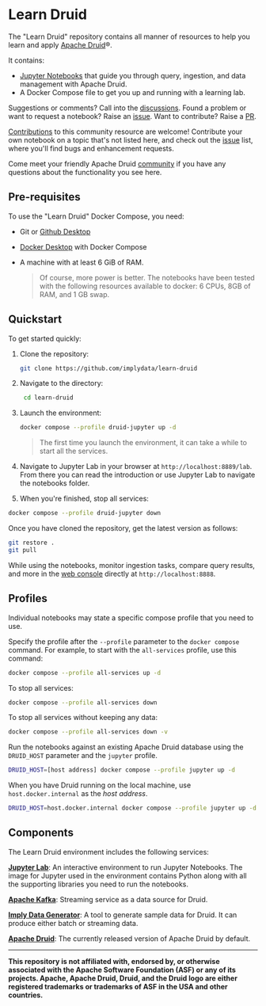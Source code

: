 <!--
  ~ Licensed to the Apache Software Foundation (ASF) under one
  ~ or more contributor license agreements.  See the NOTICE file
  ~ distributed with this work for additional information
  ~ regarding copyright ownership.  The ASF licenses this file
  ~ to you under the Apache License, Version 2.0 (the
  ~ "License"); you may not use this file except in compliance
  ~ with the License.  You may obtain a copy of the License at
  ~
  ~   http://www.apache.org/licenses/LICENSE-2.0
  ~
  ~ Unless required by applicable law or agreed to in writing,
  ~ software distributed under the License is distributed on an
  ~ "AS IS" BASIS, WITHOUT WARRANTIES OR CONDITIONS OF ANY
  ~ KIND, either express or implied.  See the License for the
  ~ specific language governing permissions and limitations
  ~ under the License.
  -->

# Learn Druid

The "Learn Druid" repository contains all manner of resources to help you learn and apply [Apache Druid](https://druid.apache.org/)®.

It contains:

* [Jupyter Notebooks](notebooks) that guide you through query, ingestion, and data management with Apache Druid.
* A Docker Compose file to get you up and running with a learning lab.

Suggestions or comments? Call into the [discussions](https://github.com/implydata/learn-druid/discussions). Found a problem or want to request a notebook? Raise an [issue](https://github.com/implydata/learn-druid/issues). Want to contribute? Raise a [PR](https://github.com/implydata/learn-druid/pulls).

[Contributions](contributing.md) to this community resource are welcome! Contribute your own notebook on a topic that's not listed here, and check out the [issue](https://github.com/implydata/learn-druid/issues) list, where you'll find bugs and enhancement requests.
 
Come meet your friendly Apache Druid [community](https://druid.apache.org/community) if you have any questions about the functionality you see here.

## Pre-requisites

To use the "Learn Druid" Docker Compose, you need:

* Git or [Github Desktop](https://desktop.github.com/)
* [Docker Desktop](https://docs.docker.com/get-docker/) with Docker Compose
* A machine with at least 6 GiB of RAM.

     > Of course, more power is better.
     > The notebooks have been tested with the following resources available to docker: 6 CPUs, 8GB of RAM, and 1 GB swap.

## Quickstart

To get started quickly:

1. Clone the repository:
    
   ```bash
   git clone https://github.com/implydata/learn-druid
   ```

2. Navigate to the directory:

   ```bash
    cd learn-druid
   ```

3. Launch the environment:

   ```bash
   docker compose --profile druid-jupyter up -d
   ```

   > The first time you launch the environment, it can take a while to start all the services.

4. Navigate to Jupyter Lab in your browser at `http://localhost:8889/lab`. <br/> From there you can read the introduction or use Jupyter Lab to navigate the notebooks folder.

5. When you're finished, stop all services:

```bash
docker compose --profile druid-jupyter down
```

Once you have cloned the repository, get the latest version as follows:

```bash
git restore .
git pull
```

While using the notebooks, monitor ingestion tasks, compare query results, and more in the [web console](https://druid.apache.org/docs/latest/operations/web-console) directly at `http://localhost:8888`.

## Profiles

Individual notebooks may state a specific compose profile that you need to use.

Specify the profile after the `--profile` parameter to the `docker compose` command. For example, to start with the `all-services` profile, use this command:

```bash
docker compose --profile all-services up -d
```

To stop all services:

```bash
docker compose --profile all-services down
```

To stop all services without keeping any data:

```bash
docker compose --profile all-services down -v
```

Run the notebooks against an existing Apache Druid database using the `DRUID_HOST` parameter and the `jupyter` profile.

```bash
DRUID_HOST=[host address] docker compose --profile jupyter up -d
```

When you have Druid running on the local machine, use `host.docker.internal` as the _host address_.

```bash
DRUID_HOST=host.docker.internal docker compose --profile jupyter up -d
```

## Components

The Learn Druid environment includes the following services:

[**Jupyter Lab**](https://jupyter.org/): An interactive environment to run Jupyter Notebooks. The image for Jupyter used in the environment contains Python along with all the supporting libraries you need to run the notebooks.

[**Apache Kafka**](https://kafka.apache.org/): Streaming service as a data source for Druid.

[**Imply Data Generator**](https://github.com/implydata/druid-datagenerator): A tool to generate sample data for Druid. It can produce either batch or streaming data.

[**Apache Druid**](https://druid.apache.org/): The currently released version of Apache Druid by default.

---

**This repository is not affiliated with, endorsed by, or otherwise associated with the Apache Software Foundation (ASF) or any of its projects.  Apache, Apache Druid, Druid, and the Druid logo are either registered trademarks or trademarks of ASF in the USA and other countries.**
